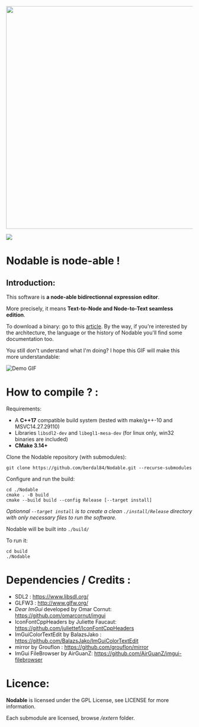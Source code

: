 <img src="https://www.dalle-cort.fr/wp-content/uploads/2019/07/2019_08_04_Nodable_Logo_V2.jpg" width=600 />
                                                                                              
![](https://github.com/berdal84/nodable/workflows/build/badge.svg)

Nodable is node-able !
======================

Introduction:
-------------

This software is **a node-able bidirectionnal expression editor**.

More precisely, it means **Text-to-Node and Node-to-Text seamless edition**.

To download a binary: go to this [article](https://www.dalle-cort.fr/nodable-node-oriented-programming/). By the way, if you're interested by the architecture, the language or the history of Nodable you'll find some documentation too.

You still don't understand what I'm doing? I hope this GIF will make this more understandable:

![Demo GIF](https://www.dalle-cort.fr/wp-content/uploads/2018/01/2019_06_06_Nodable_0.4.1wip_Berenger_Dalle-Cort.gif)


How to compile ? :
==================

Requirements:
- A **C++17** compatible build system (tested with make/g++-10 and MSVC14.27.29110)
- Libraries `libsdl2-dev` and `libegl1-mesa-dev` (for linux only, win32 binaries are included)
- **CMake 3.14+**

Clone the Nodable repository (with submodules):

```
git clone https://github.com/berdal84/Nodable.git --recurse-submodules
```

Configure and run the build:

```
cd ./Nodable
cmake . -B build
cmake --build build --config Release [--target install]
```
*Optionnal `--target install` is to create a clean `./install/Release` directory with only necessary files to run the software.*

Nodable will be built into `./build/`

To run it:
```
cd build
./Nodable
```


Dependencies / Credits :
==============

- SDL2 : https://www.libsdl.org/
- GLFW3 : http://www.glfw.org/
- *Dear ImGui* developed by Omar Cornut: https://github.com/omarcornut/imgui
- IconFontCppHeaders by Juliette Faucaut: https://github.com/juliettef/IconFontCppHeaders
- ImGuiColorTextEdit by BalazsJako : https://github.com/BalazsJako/ImGuiColorTextEdit
- mirror by Grouflon : https://github.com/grouflon/mirror
- ImGui FileBrowser by AirGuanZ: https://github.com/AirGuanZ/imgui-filebrowser

Licence:
=========
**Nodable** is licensed under the GPL License, see LICENSE for more information.

Each submodule are licensed, browse */extern* folder.
